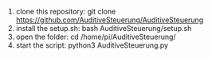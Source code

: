1. clone this repository: git clone https://github.com/AuditiveSteuerung/AuditiveSteuerung
2. install the setup.sh: bash AuditiveSteuerung/setup.sh
3. open the folder: cd /home/pi/AuditiveSteuerung/
3. start the script: python3 AuditiveSteuerung.py
